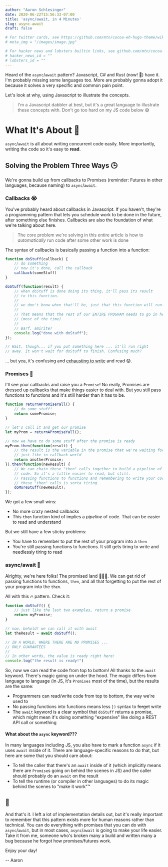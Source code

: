 ```yaml
---
author: "Aaron Schlesinger"
date: 2020-06-22T15:56:33-07:00
title: 'async/await, in 4 Minutes'
slug: async-await
draft: false

# For twitter cards, see https://github.com/mtn/cocoa-eh-hugo-theme/wiki/Twitter-cards
# meta_img = "/images/image.jpg"

# For hacker news and lobsters builtin links, see github.com/mtn/cocoa-eh-hugo-theme/wiki/Social-Links
# hacker_news_id = ""
# lobsters_id = ""
---
```


Heard of the `async`/`await` pattern? Javascript, C# and Rust (now! 🥳) have it. I'm probably missing some languages too. More are probably gonna adopt it because it solves a very specific and common pain point.

Let's look at why, using Javascript to illustrate the concepts.

>I'm a Javascript dabbler at best, but it's a great language to illustrate these concepts with. Don't go too hard on my JS code below 😅

# What It's About 🤔

`async`/`await` is all about writing concurrent code easily. More importantly, writing the code so it's easy to **read**.

## Solving the Problem Three Ways 🕒

We're gonna build up from callbacks to Promises (reminder: Futures in other languages, because naming) to `async`/`await`.

### Callbacks 😭

You've probably heard about callbacks in Javascript. If you haven't, they're a programming pattern that lets you schedule work to be done in the future, after something else finishes. Callbacks are also the foundation of what we're talking about here.

>The core problem we're solving in this entire article is how to _automatically_ run code after some other work is done

The syntax of callbacks is basically passing a function into a function:

```javascript
function doStuff(callback) {
    // do something
    // now it's done, call the callback
    callback(someStuff)
}

doStuff(function(result) {
    // when doStuff is done doing its thing, it'll pass its result
    // to this function.
    //
    // we don't know when that'll be, just that this function will run.
    //
    // That means that the rest of our ENTIRE PROGRAM needs to go in here
    // (most of the time)
    // 
    // Barf, amirite?
    console.log("done with doStuff");
});

// Wait, though... if you put something here ... it'll run right
// away. It won't wait for doStuff to finish. Confusing much?
```

... but yea, it's confusing and [exhausting to write](http://callbackhell.com/) and read 😞.

### Promises 🙌

I'll see your callbacks and raise you a `Promise`! No really, Promises are dressed up callbacks that make things easier to deal with. But you still pass functions to functions and it's still harder than it has to be.

```javascript
function returnAPromiseYall() {
    // do some stuff!
    return somePromise;
}

// let's call it and get our promise
let myProm = returnAPromiseYall();

// now we have to do some stuff after the promise is ready
myProm.then(function(result) {
    // the result is the variable in the promise that we're waiting for,
    // just like in callback world
    return anotherPromise;
}).then(function(newResult) {
    // We can chain these "then" calls together to build a pipeline of 
    // code. So it's a little easier to read, but still. 
    // Passing functions to functions and remembering to write your code inside
    // these "then" calls is sorta tiring
    doMoreStuff(newResult);
});
```

We got a few small wins:

- No more crazy nested callbacks
- This `then` function kind of implies a _pipeline_ of code. That can be easier to read and understand

But we still have a few sticky problems:

- You have to remember to put the rest of your program into a `then`
- You're still passing functions to functions. It still gets tiring to write and needlessly tiring to read

### async/await 🥇

Alrighty, we're here folks! The promised land 🎉🥳🍤. We can get rid of passing functions to functions, `then`, and all that forgetting to put the rest of your program into the `then`.

All with this 🔥 pattern. Check it:

```javascript
function doStuff() {
    // just like the last two examples, return a promise
    return myPromise;
}

// now, behold! we can call it with await
let theResult = await doStuff();

// IN A WORLD, WHERE THERE ARE NO PROMISES ...
// ONLY GUARANTEES
//
// In other words, the value is ready right here!
console.log("the result is ready!")
```

So, now we can read the code from top to bottom! All thanks to the `await` keyword. There's magic going on under the hood. The magic differs from language to language (in JS, it's `Promises` most of the time), but the results are the same:

- Programmers can read/write code from top to bottom, the way we're used to
- No passing functions into functions means less `})` syntax to ~~forget~~ write
- The `await` keyword is a clear symbol that `doStuff` returns a promise, which might mean it's doing something "expensive" like doing a REST API call or something

#### What about the `async` keyword???

In many languages including JS, you also have to mark a function `async` if it uses `await` inside of it. There are language-specific reasons to do that, but here are some that you should care about:

- To tell the caller that there's an `await` inside of it (which implicitly means there are `Promise`s going on behind the scenes in JS) and the caller should probably do an `await` on the result
- To tell the runtime (or compiler in other languages) to do its magic behind the scenes to "make it work"™

## 🏁

And that's it. I left a lot of implementation details out, but it's really important to remember that this pattern exists more for human reasons rather than technical. You can do everything with promises that you can do with `async`/`await`, but in most cases, `async`/`await` is going to make your life easier. Take it from me, someone who's broken many a build and written many a bug because he forgot how promises/futures work.

Enjoy your day!

-- Aaron
